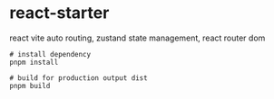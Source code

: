 # react-starter
react vite auto routing, zustand state management, react router dom

```
# install dependency
pnpm install

# build for production output dist 
pnpm build
```
